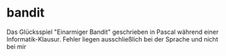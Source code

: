 # bandit
Das Glücksspiel "Einarmiger Bandit" geschrieben in Pascal während einer Informatik-Klausur. Fehler liegen ausschließlich bei der Sprache und nicht bei mir
